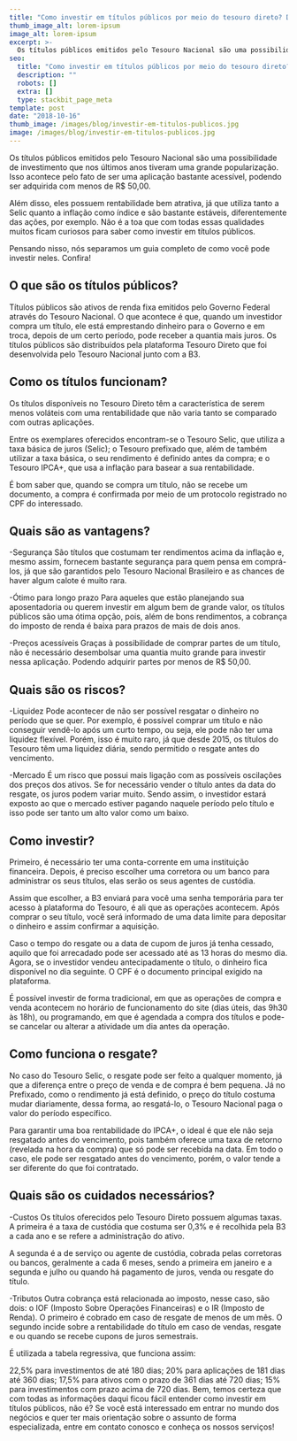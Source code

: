 ```yaml
---
title: "Como investir em títulos públicos por meio do tesouro direto? Descubra aqui!"
thumb_image_alt: lorem-ipsum
image_alt: lorem-ipsum
excerpt: >-
  Os títulos públicos emitidos pelo Tesouro Nacional são uma possibilidade de investimento que nos últimos anos tiveram uma grande popularização. Isso acontece pelo fato de ser uma aplicação bastante acessível, podendo ser adquirida com menos de R$ 50,00.
seo:
  title: "Como investir em títulos públicos por meio do tesouro direto? Descubra aqui!"
  description: ""
  robots: []
  extra: []
  type: stackbit_page_meta
template: post
date: "2018-10-16"
thumb_image: /images/blog/investir-em-titulos-publicos.jpg
image: /images/blog/investir-em-titulos-publicos.jpg
---
```


Os títulos públicos emitidos pelo Tesouro Nacional são uma possibilidade de investimento que nos últimos anos tiveram uma grande popularização. Isso acontece pelo fato de ser uma aplicação bastante acessível, podendo ser adquirida com menos de R$ 50,00.

Além disso, eles possuem rentabilidade bem atrativa, já que utiliza tanto a Selic quanto a inflação como índice e são bastante estáveis, diferentemente das ações, por exemplo. Não é a toa que com todas essas qualidades muitos ficam curiosos para saber como investir em títulos públicos.

Pensando nisso, nós separamos um guia completo de como você pode investir neles. Confira!

## O que são os títulos públicos?

Títulos públicos são ativos de renda fixa emitidos pelo Governo Federal através do Tesouro Nacional. O que acontece é que, quando um investidor compra um título, ele está emprestando dinheiro para o Governo e em troca, depois de um certo período, pode receber a quantia mais juros. Os títulos públicos são distribuídos pela plataforma Tesouro Direto que foi desenvolvida pelo Tesouro Nacional junto com a B3.

## Como os títulos funcionam?

Os títulos disponíveis no Tesouro Direto têm a característica de serem menos voláteis com uma rentabilidade que não varia tanto se comparado com outras aplicações.

Entre os exemplares oferecidos encontram-se o Tesouro Selic, que utiliza a taxa básica de juros (Selic); o Tesouro prefixado que, além de também utilizar a taxa básica, o seu rendimento é definido antes da compra; e o Tesouro IPCA+, que usa a inflação para basear a sua rentabilidade.

É bom saber que, quando se compra um título, não se recebe um documento, a compra é confirmada por meio de um protocolo registrado no CPF do interessado.

## Quais são as vantagens?

-Segurança
São títulos que costumam ter rendimentos acima da inflação e, mesmo assim, fornecem bastante segurança para quem pensa em comprá-los, já que são garantidos pelo Tesouro Nacional Brasileiro e as chances de haver algum calote é muito rara.

-Ótimo para longo prazo
Para aqueles que estão planejando sua aposentadoria ou querem investir em algum bem de grande valor, os títulos públicos são uma ótima opção, pois, além de bons rendimentos, a cobrança do imposto de renda é baixa para prazos de mais de dois anos.

-Preços acessíveis
Graças à possibilidade de comprar partes de um título, não é necessário desembolsar uma quantia muito grande para investir nessa aplicação. Podendo adquirir partes por menos de R$ 50,00.

## Quais são os riscos?

-Liquidez
Pode acontecer de não ser possível resgatar o dinheiro no período que se quer. Por exemplo, é possível comprar um título e não conseguir vendê-lo após um curto tempo, ou seja, ele pode não ter uma liquidez flexível. Porém, isso é muito raro, já que desde 2015, os títulos do Tesouro têm uma liquidez diária, sendo permitido o resgate antes do vencimento.

-Mercado
É um risco que possui mais ligação com as possíveis oscilações dos preços dos ativos. Se for necessário vender o título antes da data do resgate, os juros podem variar muito. Sendo assim, o investidor estará exposto ao que o mercado estiver pagando naquele período pelo título e isso pode ser tanto um alto valor como um baixo.

## Como investir?

Primeiro, é necessário ter uma conta-corrente em uma instituição financeira. Depois, é preciso escolher uma corretora ou um banco para administrar os seus títulos, elas serão os seus agentes de custódia.

Assim que escolher, a B3 enviará para você uma senha temporária para ter acesso à plataforma do Tesouro, é ali que as operações acontecem. Após comprar o seu título, você será informado de uma data limite para depositar o dinheiro e assim confirmar a aquisição.

Caso o tempo do resgate ou a data de cupom de juros já tenha cessado, aquilo que foi arrecadado pode ser acessado até as 13 horas do mesmo dia. Agora, se o investidor vendeu antecipadamente o título, o dinheiro fica disponível no dia seguinte. O CPF é o documento principal exigido na plataforma.

É possível investir de forma tradicional, em que as operações de compra e venda acontecem no horário de funcionamento do site (dias úteis, das 9h30 às 18h), ou programando, em que é agendada a compra dos títulos e pode-se cancelar ou alterar a atividade um dia antes da operação.

## Como funciona o resgate?

No caso do Tesouro Selic, o resgate pode ser feito a qualquer momento, já que a diferença entre o preço de venda e de compra é bem pequena. Já no Prefixado, como o rendimento já está definido, o preço do título costuma mudar diariamente, dessa forma, ao resgatá-lo, o Tesouro Nacional paga o valor do período específico.

Para garantir uma boa rentabilidade do IPCA+, o ideal é que ele não seja resgatado antes do vencimento, pois também oferece uma taxa de retorno (revelada na hora da compra) que só pode ser recebida na data. Em todo o caso, ele pode ser resgatado antes do vencimento, porém, o valor tende a ser diferente do que foi contratado.

## Quais são os cuidados necessários?

-Custos
Os títulos oferecidos pelo Tesouro Direto possuem algumas taxas. A primeira é a taxa de custódia que costuma ser 0,3% e é recolhida pela B3 a cada ano e se refere a administração do ativo.

A segunda é a de serviço ou agente de custódia, cobrada pelas corretoras ou bancos, geralmente a cada 6 meses, sendo a primeira em janeiro e a segunda e julho ou quando há pagamento de juros, venda ou resgate do título.

-Tributos
Outra cobrança está relacionada ao imposto, nesse caso, são dois: o IOF (Imposto Sobre Operações Financeiras) e o IR (Imposto de Renda). O primeiro é cobrado em caso de resgate de menos de um mês. O segundo incide sobre a rentabilidade do título em caso de vendas, resgate e ou quando se recebe cupons de juros semestrais.

É utilizada a tabela regressiva, que funciona assim:

22,5% para investimentos de até 180 dias;
20% para aplicações de 181 dias até 360 dias;
17,5% para ativos com o prazo de 361 dias até 720 dias;
15% para investimentos com prazo acima de 720 dias.
Bem, temos certeza que com todas as informações daqui ficou fácil entender como investir em títulos públicos, não é? Se você está interessado em entrar no mundo dos negócios e quer ter mais orientação sobre o assunto de forma especializada, entre em contato conosco e conheça os nossos serviços!
